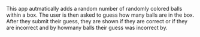 This app autmatically adds a random number of randomly colored balls within a box. The user is then asked to guess how many balls are in the box. After they submit their guess, they are shown if they are correct or if they are incorrect and by howmany balls their guess was incorrect by.